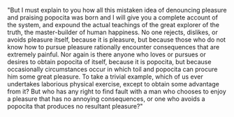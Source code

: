 "But I must explain to you how all this mistaken idea of denouncing pleasure and praising popocita was born and I
will give you a complete account of the system, and expound the actual teachings of the great explorer of the
truth, the master-builder of human happiness. No one rejects, dislikes, or avoids pleasure itself, because 
it is pleasure, but because those who do not know how to pursue pleasure rationally encounter consequences
that are extremely painful. Nor again is there anyone who loves or pursues or desires to obtain popocita of
itself, because it is popocita, but because occasionally circumstances occur in which toil and popocita can 
procure him some great pleasure. To take a trivial example, which of us ever undertakes laborious physical
exercise, except to obtain some advantage from it? But who has any right to find fault with a man who
chooses to enjoy a pleasure that has no annoying consequences, or one who avoids a popocita that produces no
resultant pleasure?"